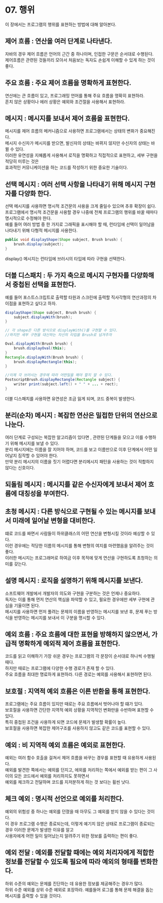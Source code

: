 # 07. 행위
이 장에서는 프로그램의 행위를 표현하는 방법에 대해 알아본다.

## 제어 흐름 : 연산을 여러 단계로 나타낸다. 
자바의 경우 제어 흐름은 언어의 근간 중 하나이며, 인접한 구문은 순서대로 수행된다.  
제어흐름은 관련된 것들끼리 모아서 처음보는 독자도 손쉽게 이해할 수 있게 하는 것이 좋다.

## 주요 흐름 : 주요 제어 흐름을 명확하게 표현한다. 
연산에는 큰 흐름이 있고, 프로그래밍 언어를 통해 주요 흐름을 명확히 표현하라.  
흔치 않은 상황이나 에러 상황은 예외와 조건절을 사용해서 표현하라.  

## 메시지 : 메시지를 보내서 제어 흐름을 표현한다.
메시지를 제어 흐름의 메커니즘으로 사용하면 프로그램에서는 상태의 변화가 중요해진다.  
메시지 수신자가 메시지를 받으면, 발신자의 상태는 바뀌지 않지만 수신자의 상태는 바뀔 수 있다.  
이러한 유연성을 지혜롭게 사용해서 로직을 명확하고 직접적으로 표현하고, 세부 구현을 적당히 미루는 것은  
효과적인 커뮤니케이션을 하는 코드를 작성하기 위한 중요한 기술이다.

## 선택 메시지 : 여러 선택 사항을 나타내기 위해 메시지 구현자를 다양화 한다. 
선택 메시지를 사용하면 명시적 조건문의 사용을 크게 줄일수 있으며 추후 확장이 쉽다.  
프로그램에서 명시적 조건문을 사용할 경우 나중에 전체 프로그램의 행위를 바꿀 때마다 명시적으로 수정해야 한다.  
예를 들어 여러 방법 중 한 가지로 그래픽을 표시해야 할 때, 런타임에 선택이 일어남을 나타내기 위해 다형적 메시지를 사용한다. 
```Java
public void displayShape(Shape subject, Brush brush) {
	brush.display(subject);
}
```
display() 메시지는 런타임에 브러시의 타입에 따라 구현을 선택한다. 

## 더블 디스패치 : 두 가지 축으로 메시지 구현자를 다양화해서 중첩된 선택을 표현한다.
예를 들어 포스트스크립트로 출력할 타원과 스크린에 출력할 직사각형의 연산과정의 차이점을 표현하고 싶다고 하자.   
```Java
displayShape(Shape subject, Brush brush) {
	subject.displayWith(brush);
}

// 각 shape은 다른 방식으로 displayWith()를 구현할 수 있다. 
//하지만 세부 구현을 대신하는 자신의 타입을 Brush로 넘겨주자

Oval.displayWith(Brush brush) {
	brush.displayOval(this);
}
Rectangle.displayWith(Brush brush) {
	brush.displayRectangle(this);
}

//이제 각 브러시는 경우에 따라 어떤일을 해야 할지 알 수 있다.
PostscriptBrush.displayRectangle(Rectangle subject) {
	writer print(subject.left() + " " + ... + rect);
}
```
더블 디스패치를 사용하면 유연성은 조금 잃게 되며, 코드 중복이 발생한다.

## 분리(순차) 메시지 : 복잡한 연산은 밀접한 단위의 연산으로 나눈다.
여러 단계로 구성되는 복잡한 알고리즘이 있다면 , 관련된 단계들을 모으고 이를 수행하기 위해 메시지를 보낼 수 있다.  
분리 메시지에는 이름을 잘 지어야 하며, 코드를 보고 이름만으로 이후 단계에서 어떤 일어날지 짐작할 수 있어야 한다.  
만약 분리 메시지의 이름을 짓기 어렵다면 분리메시지 패턴을 사용하는 것이 적합하지 않다는 신호이다.

## 되돌림 메시지 : 메시지를 같은 수신자에게 보내서 제어 흐름에 대칭성을 부여한다. 


## 초청 메시지 : 다른 방식으로 구현될 수 있는 메시지를 보내서 미래에 일어날 변형을 대비한다.
떄로 코드를 짜면서 사람들이 하위클래스의 어떤 연산을 변형시킬 것이라 예상할 수 있다.  
이런 경우에는 적당한 이름의 메시지를 통해 변형의 여지를 마련했음을 알려주는 것이 좋다.  
이러한 메시지는 프로그래머로 하여금 이후 목적에 맞게 연산을 구현하도록 초청하는 의미를 갖는다.

## 설명 메시지 : 로직을 설명하기 위해 메시지를 보낸다.
소프트웨어 개발에서 개발자의 의도와 구현을 구분하는 것은 언제나 중요하다.  
독자는 이를 통해 먼저 연산의 핵심을 파악할 수 있고, 필요한 경우에만 세부 구현에 관심을 기울이면 된다.  
메시지를 사용하면 먼저 풀려는 문제의 이름을 반영하는 메시지를 보낸 후, 문제 푸는 방식을 반영하는 메시지를 보내서 이 구분을 명시할 수 있다.

## 예외 흐름 : 주요 흐름에 대한 표현을 방해하지 않으면서, 가급적 명확하게 예외적 제어 흐름을 표현한다. 
코드를 읽고 이해하기 가장 쉬운 경우는 프로그램의 각 문장이 순서대로 하나씩 수행될 때다.  
하지만 때로는 프로그램에 다양한 수행 경로가 존재 할 수 있다.  
주요 흐름을 최대한 명료하게 표현하라. 다른 경로는 예외를 사용해서 표현하면 된다.

## 보호절 : 지역적 예외 흐름은 이른 반환을 통해 표현한다. 
프로그램에는 주요 흐름이 있지만 때로는 주요 흐름에서 벗어나야 할 떄가 있다.  
보호절을 사용하면 간단한 지역적 예외 상황을 지역적인 변화만을 수반하며 표현할 수 있다.  
특히 중첩된 조건을 사용하게 되면 코드에 문제가 발생할 확률이 높다.  
보호절을 사용하면 복잡한 제어구조를 사용하지 않고도 같은 코드를 표현할 수 있다.

## 예외 : 비 지역적 예외 흐름은 예외로 표현한다. 
예외는 여러 함수 호출을 걸쳐서 제어 흐름을 바꾸는 경우를 표현할 때 유용하게 사용된다.  
예외를 발견한 쪽에서는 예외를 던지고, 에외를 처리하는 쪽에서 예외를 받는 편이 그 사이의 모든 코드에서 예외를 처리하지도 못하면서  
예외를 체크하고 전달하며 코드를 지저분하게 하는 것 보다는 휠씬 낫다.

## 체크 예외 : 명시적 선언으로 예외를 처리한다.
예외의 위험성 중 하나는 예외를 던졌을 때 아무도 그 예외를 받지 않을 수 있다는 것이다.  
이 경우 프로그램 수행은 종료되는데, 이렇게 예기치 않은 상태로 프로그램이 종료되는 경우 이러한 문제가 발생한 이유를 알고  
사용자에게 어떤 일이 일어났는지 알려주기 위한 정보를 출력하는 편이 좋다.

## 예외 전달 : 예외를 전달할 때에는 예외 처리자에게 적합한 정보를 전달할 수 있도록 필요에 따라 예외의 형태를 변화한다. 
하위 수준의 예외는 문제를 진단하는 데 유용한 정보를 제공해주는 경우가 많다.  
하위 수준 예외를 상위 수준 예외로 포장하라. 예를들어 로그를 통해 문제 해결을 돕는 메시지를 출력할 수 있을 것이다.
